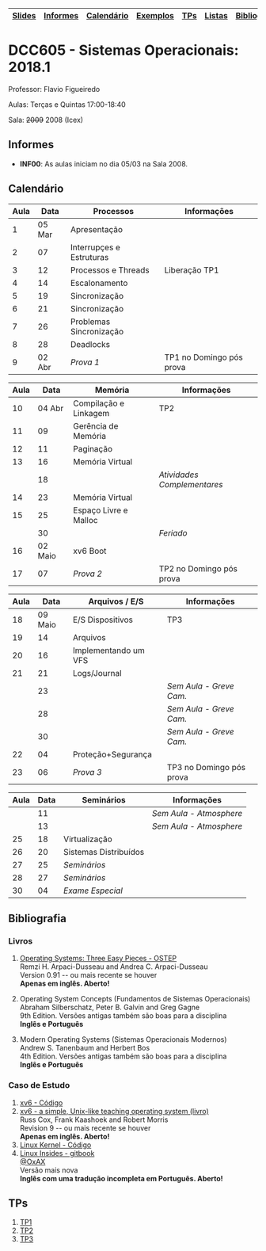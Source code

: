 | [Slides] | [Informes] | [Calendário] | [Exemplos] | [TPs] | [Listas] | [Bibliografia] |
|----------|------------|--------------|------------|-------|----------|----------------|

# DCC605 - Sistemas Operacionais: 2018.1

Professor: Flavio Figueiredo

Aulas: Terças e Quintas 17:00-18:40

Sala: ~~2009~~ 2008 (Icex)

## Informes

* **INF00**: As aulas iniciam no dia 05/03 na Sala 2008.

## Calendário

| Aula | Data     |  Processos                | Informações                 |
|------|----------|---------------------------|-----------------------------|
| 1    | 05 Mar   | Apresentação              |                             |
| 2    | 07       | Interrupçes e Estruturas  |                             |
| 3    | 12       | Processos e Threads       | Liberação TP1               |
| 4    | 14       | Escalonamento             |                             |
| 5    | 19       | Sincronização             |                             |
| 6    | 21       | Sincronização             |                             |
| 7    | 26       | Problemas Sincronização   |                             |
| 8    | 28       | Deadlocks                 |                             |
| 9    | 02 Abr   | *Prova 1*                 | TP1 no Domingo pós prova    |

| Aula | Data     |  Memória                  | Informações                 |
|------|----------|---------------------------|-----------------------------|
| 10   | 04 Abr   | Compilação e Linkagem     | TP2                         |
| 11   | 09       | Gerência de Memória       |                             |
| 12   | 11       | Paginação                 |                             |
| 13   | 16       | Memória Virtual           |                             |
|      | 18       |                           | *Atividades Complementares* |
| 14   | 23       | Memória Virtual           |                             |
| 15   | 25       | Espaço Livre e Malloc     |                             |
|      | 30       |                           | *Feriado*                   |
| 16   | 02 Maio  | xv6 Boot                  |                             |
| 17   | 07       | *Prova 2*                 | TP2 no Domingo pós prova    |

| Aula | Data     |  Arquivos / E/S           | Informações                 |
|------|----------|---------------------------|-----------------------------|
| 18   | 09 Maio  | E/S Dispositivos          | TP3                         |
| 19   | 14       | Arquivos                  |                             |
| 20   | 16       | Implementando um VFS      |                             |
| 21   | 21       | Logs/Journal              |                             |
|      | 23       |                           | *Sem Aula - Greve Cam.*     |
|      | 28       |                           | *Sem Aula - Greve Cam.*     |
|      | 30       |                           | *Sem Aula - Greve Cam.*     |
| 22   | 04       | Proteção+Segurança        |                             |
| 23   | 06       | *Prova 3*                 | TP3 no Domingo pós prova    |


| Aula | Data     |  Seminários               | Informações                 |
|------|----------|---------------------------|-----------------------------|
|      | 11       |                           | *Sem Aula - Atmosphere*     |
|      | 13       |                           | *Sem Aula - Atmosphere*     |
| 25   | 18       | Virtualização             |                             |
| 26   | 20       | Sistemas Distribuídos     |                             |
| 27   | 25       | *Seminários*              |                             |
| 28   | 27       | *Seminários*              |                             |
| 30   | 04       | *Exame Especial*          |                             |

## Bibliografia

### Livros

  1. [Operating Systems: Three Easy Pieces - OSTEP](http://pages.cs.wisc.edu/~remzi/OSTEP/) <br>
     Remzi H. Arpaci-Dusseau and Andrea C. Arpaci-Dusseau <br>
     Version 0.91 -- ou mais recente se houver <br>
     **Apenas em inglês. Aberto!**

  1. Operating System Concepts (Fundamentos de Sistemas Operacionais) <br>
     Abraham Silberschatz, Peter B. Galvin and  Greg Gagne <br>
     9th Edition. Versões antigas também são boas para a disciplina <br>
     **Inglês e Português**

  1. Modern Operating Systems (Sistemas Operacionais Modernos) <br>
     Andrew S. Tanenbaum and Herbert Bos <br>
     4th Edition. Versões antigas também são boas para a disciplina <br>
     **Inglês e Português**

### Caso de Estudo

  1. [xv6 - Código](https://github.com/mit-pdos/xv6-public)
  1. [xv6 - a simple, Unix-like teaching operating system (livro)](https://pdos.csail.mit.edu/6.828/2016/xv6/book-rev10.pdf) <br>
     Russ Cox, Frank Kaashoek and Robert Morris <br>
     Revision 9 -- ou mais recente se houver <br>
      **Apenas em inglês. Aberto!**
  1. [Linux Kernel - Código](https://github.com/torvalds/linux)
  1. [Linux Insides - gitbook](https://www.gitbook.com/book/0xax/linux-insides/details) <br>
     [@OxAX](https://twitter.com/0xAX) <br>
     Versão mais nova <br>
      **Inglês com uma tradução incompleta em Português. Aberto!**

## TPs

  1. [TP1](./tp1)
  2. [TP2](./tp2)
  3. [TP3](./tp3)
  
[Informes]: #informes
[Calendário]: #calendário
[Listas]: ./listas
[TPs]: #tps
[Slides]: https://drive.google.com/drive/folders/0B0ryAvcYobs0c1oxSU9LaWdFbWs
[Exemplos]: ./exemplos
[Bibliografia]: #bibliografia
